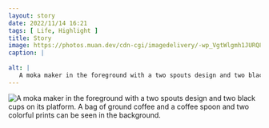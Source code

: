 ```yaml
---
layout: story
date: 2022/11/14 16:21
tags: [ Life, Highlight ]
title: Story
image: https://photos.muan.dev/cdn-cgi/imagedelivery/-wp_VgtWlgmh1JURQ8t1mg/66a9ed86-7173-465e-a47f-4fa24b595b00/public
caption: |
   
alt: |
   A moka maker in the foreground with a two spouts design and two black cups on its platform. A bag of ground coffee and a coffee spoon and two colorful prints can be seen in the background.
---
```


![A moka maker in the foreground with a two spouts design and two black cups on its platform. A bag of ground coffee and a coffee spoon and two colorful prints can be seen in the background.](https://photos.muan.dev/cdn-cgi/imagedelivery/-wp_VgtWlgmh1JURQ8t1mg/66a9ed86-7173-465e-a47f-4fa24b595b00/public)


